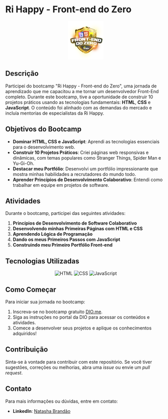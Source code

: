 # Ri Happy - Front-end do Zero

<p align="center">
    <img src="logo.webp" alt="Logo do Bootcamp" />
</p>

## Descrição

Participei do bootcamp "Ri Happy - Front-end do Zero", uma jornada de aprendizado que me capacitou a me tornar um desenvolvedor Front-End completo. Durante este bootcamp, tive a oportunidade de construir 10 projetos práticos usando as tecnologias fundamentais: **HTML**, **CSS** e **JavaScript**. O conteúdo foi alinhado com as demandas do mercado e incluía mentorias de especialistas da Ri Happy.

## Objetivos do Bootcamp

- **Dominar HTML, CSS e JavaScript**: Aprendi as tecnologias essenciais para o desenvolvimento web.
- **Construir 10 Projetos Práticos**: Criei páginas web responsivas e dinâmicas, com temas populares como Stranger Things, Spider Man e Yu-Gi-Oh.
- **Destacar meu Portfólio**: Desenvolvi um portfólio impressionante que mostra minhas habilidades a recrutadores do mundo todo.
- **Aprender Princípios de Desenvolvimento Colaborativo**: Entendi como trabalhar em equipe em projetos de software.

## Atividades

Durante o bootcamp, participei das seguintes atividades:

1. **Princípios de Desenvolvimento de Software Colaborativo**
2. **Desenvolvendo minhas Primeiras Páginas com HTML e CSS**
3. **Aprendendo Lógica de Programação**
4. **Dando os meus Primeiros Passos com JavaScript**
5. **Construindo meu Primeiro Portfólio Front-end**

## Tecnologias Utilizadas

<p align="center">
    <img src="https://img.shields.io/badge/HTML5-E34F26?style=for-the-badge&logo=html5&logoColor=white" alt="HTML" />
    <img src="https://img.shields.io/badge/CSS3-1572B6?style=for-the-badge&logo=css3&logoColor=white" alt="CSS" />
    <img src="https://img.shields.io/badge/JavaScript-F7DF1E?style=for-the-badge&logo=javascript&logoColor=black" alt="JavaScript" />
</p>

## Como Começar

Para iniciar sua jornada no bootcamp:

1. Inscreva-se no bootcamp gratuito [DIO.me](https://www.dio.me).
2. Siga as instruções no portal da DIO para acessar os conteúdos e atividades.
3. Comece a desenvolver seus projetos e aplique os conhecimentos adquiridos!

## Contribuição

Sinta-se à vontade para contribuir com este repositório. Se você tiver sugestões, correções ou melhorias, abra uma *issue* ou envie um *pull request*.


## Contato

Para mais informações ou dúvidas, entre em contato:
- **LinkedIn**: [Natasha Brandão](www.linkedin.com/in/natasha-brandão)
